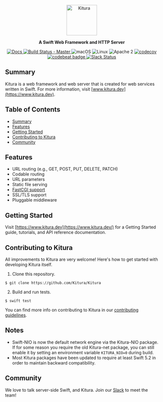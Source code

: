 <p align="center">
<a href="https://www.kitura.dev">
<img src="https://raw.githubusercontent.com/Kitura/Kitura/master/Documentation/KituraLogo-wide.png" height="100" alt="Kitura">
</a>
<p align="center"><strong>A Swift Web Framework and HTTP Server</strong></p>
</p>

<p align="center">
<a href="https://www.kitura.io/packages.html#all">
<img src="https://img.shields.io/badge/docs-kitura.io-1FBCE4.svg" alt="Docs">
</a>
<a href="https://travis-ci.org/Kitura/Kitura">
<img src="https://travis-ci.org/Kitura/Kitura.svg?branch=master" alt="Build Status - Master">
</a>
<img src="https://img.shields.io/badge/os-macOS-green.svg?style=flat" alt="macOS">
<img src="https://img.shields.io/badge/os-linux-green.svg?style=flat" alt="Linux">
<img src="https://img.shields.io/badge/license-Apache2-blue.svg?style=flat" alt="Apache 2">
<a href="https://codecov.io/gh/Kitura/Kitura">
<img src="https://codecov.io/gh/Kitura/Kitura/branch/master/graph/badge.svg" alt="codecov">
</a>
<a href="https://codebeat.co/projects/github-com-ibm-swift-kitura">
<img src="https://codebeat.co/badges/d2d1cb10-e587-44b7-b63a-0a76ffb7bd96" alt="codebeat badge">
</a>
<a href="http://swift-at-ibm-slack.mybluemix.net/">
<img src="http://swift-at-ibm-slack.mybluemix.net/badge.svg" alt="Slack Status">
</a>
</p>


## Summary

Kitura is a web framework and web server that is created for web services written in Swift. For more information, visit [www.kitura.dev](https://www.kitura.dev).

## Table of Contents
* [Summary](#summary)
* [Features](#features)
* [Getting Started](#getting-started)
* [Contributing to Kitura](#contributing-to-kitura)
* [Community](#community)

## Features

- URL routing (e.g., GET, POST, PUT, DELETE, PATCH)
- Codable routing
- URL parameters
- Static file serving
- [FastCGI support](https://github.com/Kitura/Kitura/blob/master/Documentation/FastCGI.md)
- SSL/TLS support
- Pluggable middleware

## Getting Started

Visit [https://www.kitura.dev](https://www.kitura.dev/) for a Getting Started guide, tutorials, and API reference documentation.

## Contributing to Kitura

All improvements to Kitura are very welcome! Here's how to get started with developing Kitura itself.

1. Clone this repository.

  `$ git clone https://github.com/Kitura/Kitura`

2. Build and run tests.

  `$ swift test`

You can find more info on contributing to Kitura in our [contributing guidelines](https://github.com/Kitura/Kitura/blob/master/.github/CONTRIBUTING.md).

## Notes

* Swift-NIO is now the default network engine via the Kitura-NIO package.  If for some reason you require the old Kitura-net package, you can still enable it by setting an environment variable `KITURA_NIO=0` during build.
* Most Kitura packages have been updated to require at least Swift 5.2 in order to maintain backward compatibility.


## Community

We love to talk server-side Swift, and Kitura. Join our [Slack](http://swift-at-ibm-slack.mybluemix.net/) to meet the team!
